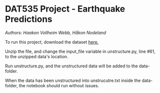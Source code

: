 # DAT535 Project - Earthquake Predictions

*Authors: Haakon Vollheim Webb, Håkon Nodeland*

To run this project, download the dataset [here.](https://www.kaggle.com/datasets/alessandrolobello/the-ultimate-earthquake-dataset-from-1990-2023)

Unzip the file, and change the input_file variable in unstructure.py, line #61, to the unzipped data's location.

Run unstructure.py, and the unstructured data will be added to the data-folder.

When the data has been unstructured into unstrucutre.txt inside the data-folder, the notebook should run without issues.
